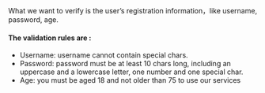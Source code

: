 What we want to verify is the user’s registration information，like username, password, age.
#### The validation rules are :
- Username: username cannot contain special chars.
- Password: password must be at least 10 chars long, including an uppercase and a lowercase letter, one number and one special char.
- Age: you must be aged 18 and not older than 75 to use our services
